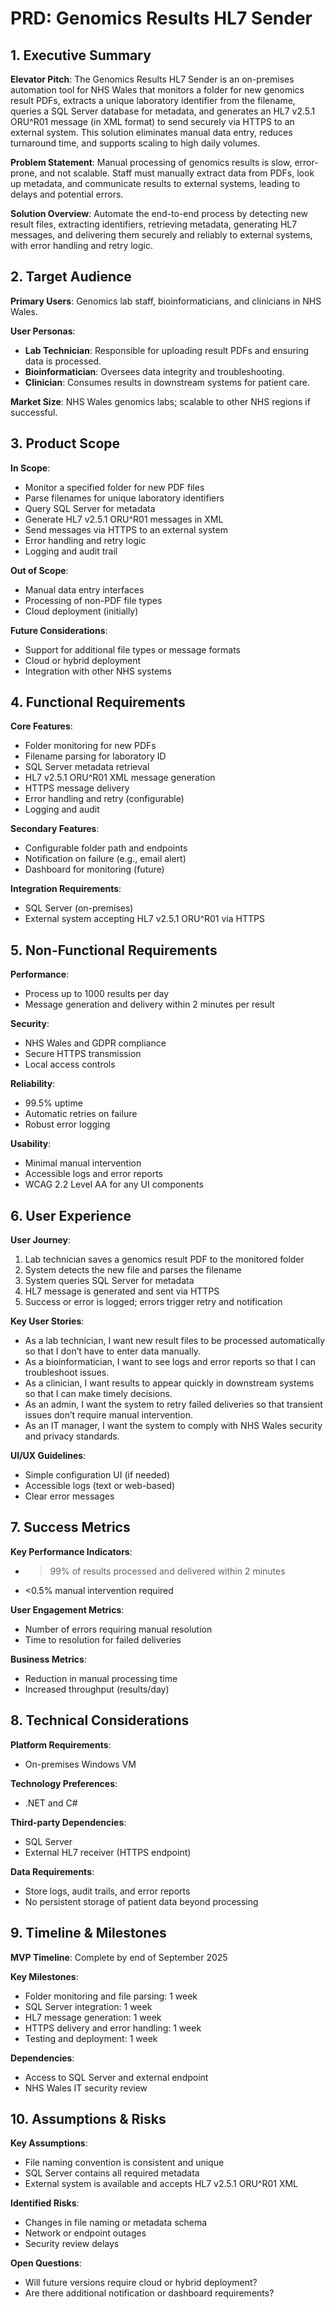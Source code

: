 # PRD: Genomics Results HL7 Sender

## 1. Executive Summary

**Elevator Pitch**: The Genomics Results HL7 Sender is an on-premises automation tool for NHS Wales that monitors a folder for new genomics result PDFs, extracts a unique laboratory identifier from the filename, queries a SQL Server database for metadata, and generates an HL7 v2.5.1 ORU^R01 message (in XML format) to send securely via HTTPS to an external system. This solution eliminates manual data entry, reduces turnaround time, and supports scaling to high daily volumes.

**Problem Statement**: Manual processing of genomics results is slow, error-prone, and not scalable. Staff must manually extract data from PDFs, look up metadata, and communicate results to external systems, leading to delays and potential errors.

**Solution Overview**: Automate the end-to-end process by detecting new result files, extracting identifiers, retrieving metadata, generating HL7 messages, and delivering them securely and reliably to external systems, with error handling and retry logic.

## 2. Target Audience

**Primary Users**: Genomics lab staff, bioinformaticians, and clinicians in NHS Wales.

**User Personas**:
- **Lab Technician**: Responsible for uploading result PDFs and ensuring data is processed.
- **Bioinformatician**: Oversees data integrity and troubleshooting.
- **Clinician**: Consumes results in downstream systems for patient care.

**Market Size**: NHS Wales genomics labs; scalable to other NHS regions if successful.

## 3. Product Scope

**In Scope**:
- Monitor a specified folder for new PDF files
- Parse filenames for unique laboratory identifiers
- Query SQL Server for metadata
- Generate HL7 v2.5.1 ORU^R01 messages in XML
- Send messages via HTTPS to an external system
- Error handling and retry logic
- Logging and audit trail

**Out of Scope**:
- Manual data entry interfaces
- Processing of non-PDF file types
- Cloud deployment (initially)

**Future Considerations**:
- Support for additional file types or message formats
- Cloud or hybrid deployment
- Integration with other NHS systems

## 4. Functional Requirements

**Core Features**:
- Folder monitoring for new PDFs
- Filename parsing for laboratory ID
- SQL Server metadata retrieval
- HL7 v2.5.1 ORU^R01 XML message generation
- HTTPS message delivery
- Error handling and retry (configurable)
- Logging and audit

**Secondary Features**:
- Configurable folder path and endpoints
- Notification on failure (e.g., email alert)
- Dashboard for monitoring (future)

**Integration Requirements**:
- SQL Server (on-premises)
- External system accepting HL7 v2.5.1 ORU^R01 via HTTPS

## 5. Non-Functional Requirements

**Performance**:
- Process up to 1000 results per day
- Message generation and delivery within 2 minutes per result

**Security**:
- NHS Wales and GDPR compliance
- Secure HTTPS transmission
- Local access controls

**Reliability**:
- 99.5% uptime
- Automatic retries on failure
- Robust error logging

**Usability**:
- Minimal manual intervention
- Accessible logs and error reports
- WCAG 2.2 Level AA for any UI components

## 6. User Experience

**User Journey**:
1. Lab technician saves a genomics result PDF to the monitored folder
2. System detects the new file and parses the filename
3. System queries SQL Server for metadata
4. HL7 message is generated and sent via HTTPS
5. Success or error is logged; errors trigger retry and notification

**Key User Stories**:
- As a lab technician, I want new result files to be processed automatically so that I don’t have to enter data manually.
- As a bioinformatician, I want to see logs and error reports so that I can troubleshoot issues.
- As a clinician, I want results to appear quickly in downstream systems so that I can make timely decisions.
- As an admin, I want the system to retry failed deliveries so that transient issues don’t require manual intervention.
- As an IT manager, I want the system to comply with NHS Wales security and privacy standards.

**UI/UX Guidelines**:
- Simple configuration UI (if needed)
- Accessible logs (text or web-based)
- Clear error messages

## 7. Success Metrics

**Key Performance Indicators**:
- >99% of results processed and delivered within 2 minutes
- <0.5% manual intervention required

**User Engagement Metrics**:
- Number of errors requiring manual resolution
- Time to resolution for failed deliveries

**Business Metrics**:
- Reduction in manual processing time
- Increased throughput (results/day)

## 8. Technical Considerations

**Platform Requirements**:
- On-premises Windows VM

**Technology Preferences**:
- .NET and C#

**Third-party Dependencies**:
- SQL Server
- External HL7 receiver (HTTPS endpoint)

**Data Requirements**:
- Store logs, audit trails, and error reports
- No persistent storage of patient data beyond processing

## 9. Timeline & Milestones

**MVP Timeline**: Complete by end of September 2025

**Key Milestones**:
- Folder monitoring and file parsing: 1 week
- SQL Server integration: 1 week
- HL7 message generation: 1 week
- HTTPS delivery and error handling: 1 week
- Testing and deployment: 1 week

**Dependencies**:
- Access to SQL Server and external endpoint
- NHS Wales IT security review

## 10. Assumptions & Risks

**Key Assumptions**:
- File naming convention is consistent and unique
- SQL Server contains all required metadata
- External system is available and accepts HL7 v2.5.1 ORU^R01 XML

**Identified Risks**:
- Changes in file naming or metadata schema
- Network or endpoint outages
- Security review delays

**Open Questions**:
- Will future versions require cloud or hybrid deployment?
- Are there additional notification or dashboard requirements?
